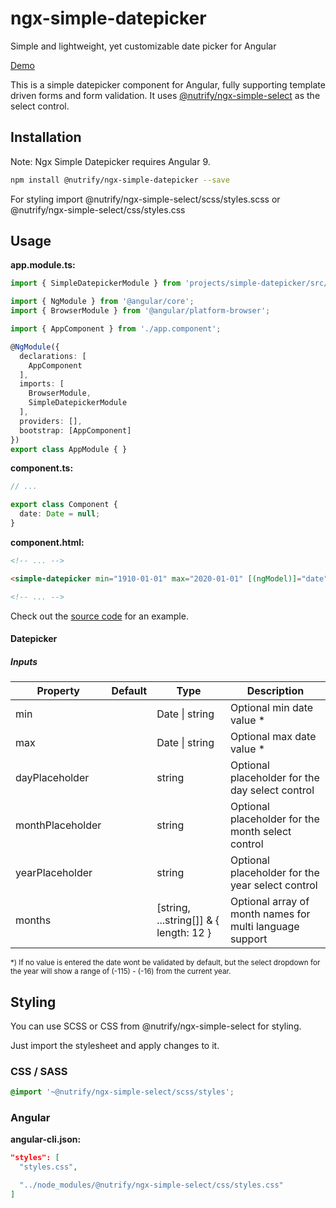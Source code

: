 # ngx-simple-datepicker

Simple and lightweight, yet customizable date picker for Angular

[Demo](https://ngx-simple-datepicker.netlify.com/)

This is a simple datepicker component for Angular, fully supporting template driven forms and form validation.
It uses [@nutrify/ngx-simple-select](https://www.npmjs.com/package/@nutrify/ngx-simple-select/) as the select control.

## Installation

Note: Ngx Simple Datepicker requires Angular 9.

```sh
npm install @nutrify/ngx-simple-datepicker --save
```

For styling import @nutrify/ngx-simple-select/scss/styles.scss or @nutrify/ngx-simple-select/css/styles.css

## Usage

**app.module.ts:**

```typescript
import { SimpleDatepickerModule } from 'projects/simple-datepicker/src/public-api';

import { NgModule } from '@angular/core';
import { BrowserModule } from '@angular/platform-browser';

import { AppComponent } from './app.component';

@NgModule({
  declarations: [
    AppComponent
  ],
  imports: [
    BrowserModule,
    SimpleDatepickerModule
  ],
  providers: [],
  bootstrap: [AppComponent]
})
export class AppModule { }
```

**component.ts:**

```typescript
// ...

export class Component {
  date: Date = null;
}
```

**component.html:**

```html
<!-- ... -->

<simple-datepicker min="1910-01-01" max="2020-01-01" [(ngModel)]="date" required></simple-datepicker>

<!-- ... -->
```

Check out the [source code](https://github.com/raphaelM-sudo/ngx-simple-datepicker/tree/master/src/app) for an example.

#### Datepicker

##### Inputs

| Property         | Default | Type                                   | Description                                                                  |
| ---------------- | ------- | -------------------------------------- | ---------------------------------------------------------------------------- |
| min              |         | Date \| string                         | Optional min date value *                                                    |
| max              |         | Date \| string                         | Optional max date value *                                                    |
| dayPlaceholder   |         | string                                 | Optional placeholder for the day select control                              |
| monthPlaceholder |         | string                                 | Optional placeholder for the month select control                            |
| yearPlaceholder  |         | string                                 | Optional placeholder for the year select control                             |
| months           |         | [string, ...string[]] & { length: 12 } | Optional array of month names for multi language support                     |

<sub>*) If no value is entered the date wont be validated by default, but the select dropdown for the year will show a range of (-115) - (-16) from the current year.</sub>

## Styling

You can use SCSS or CSS from @nutrify/ngx-simple-select for styling.

Just import the stylesheet and apply changes to it.

### CSS / SASS

```scss
@import '~@nutrify/ngx-simple-select/scss/styles';
```

### Angular

**angular-cli.json:**

```json
"styles": [
  "styles.css",

  "../node_modules/@nutrify/ngx-simple-select/css/styles.css"
]
```

